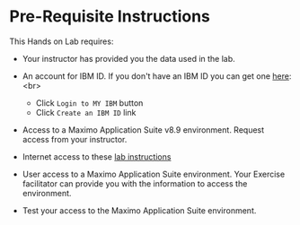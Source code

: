 # Pre-Requisite Instructions

This Hands on Lab requires:

* Your instructor has provided you the data used in the lab.  

* An account for IBM ID.  If you don't have an IBM ID you can get one [here](https://www.ibm.com/account/reg/signup?):<br>

    - Click `Login to MY IBM` button
    - Click `Create an IBM ID` link

* Access to a Maximo Application Suite v8.9 environment. Request access from your instructor. 

* Internet access to these [lab instructions](https://mam-hol.eu-gb.mybluemix.net/apm_8.7/)

* User access to a Maximo Application Suite environment.  Your Exercise facilitator can provide you with the information to access the environment.

* Test your access to the Maximo Application Suite environment.




